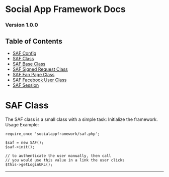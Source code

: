 # Social App Framework Docs
### Version 1.0.0

## Table of Contents

* [SAF Config](saf_config.md)
* [SAF Class](saf.md)
* [SAF Base Class](saf_base.md)
* [SAF Signed Request Class](saf_signed_request.md)
* [SAF Fan Page Class](saf_fan_page.md)
* [SAF Facebook User Class](saf_facebook_user.md)
* [SAF Session](saf_session.md)

# SAF Class
The SAF class is a small class with a simple task: Initialize the framework.
Usage Example:

    require_once 'socialappframework/saf.php';

    $saf = new SAF();
    $saf->init();

    // to authenticate the user manually, then call
    // you would use this value in a link the user clicks
    $this->getLoginURL();

***
